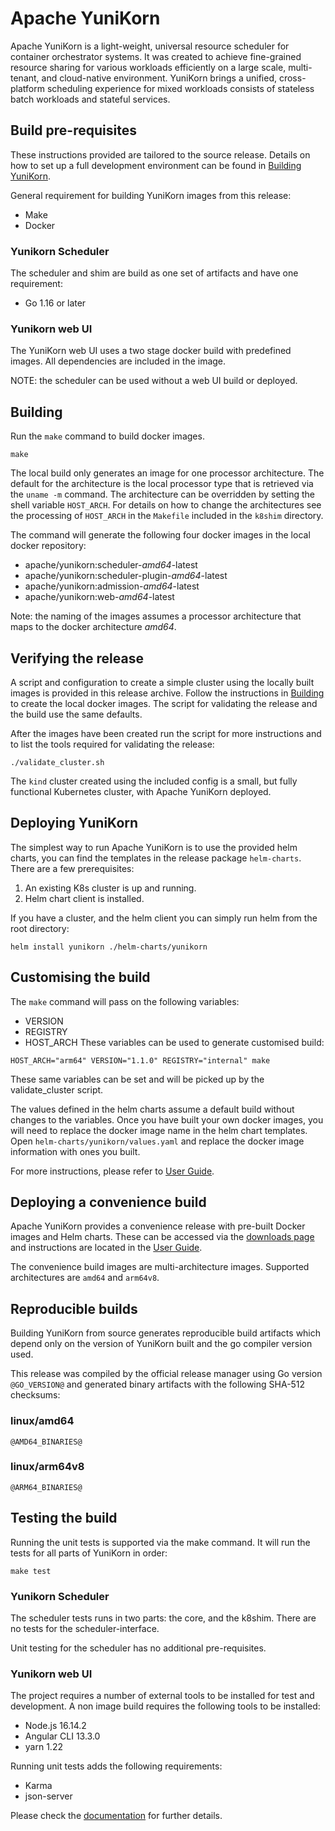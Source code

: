 <!--
Licensed to the Apache Software Foundation (ASF) under one or more
contributor license agreements.  See the NOTICE file distributed with
this work for additional information regarding copyright ownership.
The ASF licenses this file to you under the Apache License, Version 2.0
(the "License"); you may not use this file except in compliance with
the License.  You may obtain a copy of the License at

  http://www.apache.org/licenses/LICENSE-2.0

Unless required by applicable law or agreed to in writing, software
distributed under the License is distributed on an "AS IS" BASIS,
WITHOUT WARRANTIES OR CONDITIONS OF ANY KIND, either express or implied.
See the License for the specific language governing permissions and
limitations under the License.
-->

# Apache YuniKorn
Apache YuniKorn is a light-weight, universal resource scheduler for container orchestrator systems.
It was created to achieve fine-grained resource sharing for various workloads efficiently on a large scale, multi-tenant,
and cloud-native environment. YuniKorn brings a unified, cross-platform scheduling experience for mixed workloads consists
of stateless batch workloads and stateful services.

## Build pre-requisites
These instructions provided are tailored to the source release.
Details on how to set up a full development environment can be found in [Building YuniKorn](https://yunikorn.apache.org/docs/next/developer_guide/build).

General requirement for building YuniKorn images from this release:
* Make
* Docker

### Yunikorn Scheduler
The scheduler and shim are build as one set of artifacts and have one requirement:
* Go 1.16 or later

### Yunikorn web UI
The YuniKorn web UI uses a two stage docker build with predefined images.
All dependencies are included in the image.

NOTE: the scheduler can be used without a web UI build or deployed.

## Building
Run the `make` command to build docker images.

```shell script
make
```
The local build only generates an image for one processor architecture.
The default for the architecture is the local processor type that is retrieved via the `uname -m` command.
The architecture can be overridden by setting the shell variable `HOST_ARCH`.
For details on how to change the architectures see the processing of `HOST_ARCH` in the `Makefile` included in the `k8shim` directory.

The command will generate the following four docker images in the local docker repository:
* apache/yunikorn:scheduler-_amd64_-latest
* apache/yunikorn:scheduler-plugin-_amd64_-latest
* apache/yunikorn:admission-_amd64_-latest
* apache/yunikorn:web-_amd64_-latest

Note: the naming of the images assumes a processor architecture that maps to the docker architecture _amd64_.

## Verifying the release
A script and configuration to create a simple cluster using the locally built images is provided in this release archive.
Follow the instructions in [Building](#building) to create the local docker images.
The script for validating the release and the build use the same defaults.

After the images have been created run the script for more instructions and to list the tools required for validating
the release:
```shell
./validate_cluster.sh
```
The `kind` cluster created using the included config is a small, but fully functional Kubernetes cluster, with
Apache YuniKorn deployed.

## Deploying YuniKorn
The simplest way to run Apache YuniKorn is to use the provided helm charts, you can find the templates in the release
package `helm-charts`.
There are a few prerequisites:
1. An existing K8s cluster is up and running.
2. Helm chart client is installed.

If you have a cluster, and the helm client you can simply run helm from the root directory:
```shell script
helm install yunikorn ./helm-charts/yunikorn
```

## Customising the build
The `make` command will pass on the following variables:
* VERSION
* REGISTRY
* HOST_ARCH
These variables can be used to generate customised build:
```shell script
HOST_ARCH="arm64" VERSION="1.1.0" REGISTRY="internal" make
```

These same variables can be set and will be picked up by the validate_cluster script.

The values defined in the helm charts assume a default build without changes to the variables.
Once you have built your own docker images, you will need to replace the docker image name in the helm chart templates.
Open `helm-charts/yunikorn/values.yaml` and replace the docker image information with ones you built.

For more instructions, please refer to [User Guide](https://yunikorn.apache.org/docs/).

## Deploying a convenience build
Apache YuniKorn provides a convenience release with pre-built Docker images and Helm charts.
These can be accessed via the [downloads page](https://yunikorn.apache.org/community/download) and instructions are
located in the [User Guide](https://yunikorn.apache.org/docs/).

The convenience build images are multi-architecture images. Supported architectures are `amd64` and `arm64v8`.

## Reproducible builds
Building YuniKorn from source generates reproducible build artifacts which
depend only on the version of YuniKorn built and the go compiler version used.

This release was compiled by the official release manager using Go version `@GO_VERSION@`
and generated binary artifacts with the following SHA-512 checksums:

### linux/amd64
```
@AMD64_BINARIES@
```

### linux/arm64v8
```
@ARM64_BINARIES@
```

## Testing the build
Running the unit tests is supported via the make command.
It will run the tests for all parts of YuniKorn in order:
```shell script
make test
```

### Yunikorn Scheduler
The scheduler tests runs in two parts: the core, and the k8shim.
There are no tests for the scheduler-interface.

Unit testing for the scheduler has no additional pre-requisites.

### Yunikorn web UI
The project requires a number of external tools to be installed for test and development.
A non image build requires the following tools to be installed:
* Node.js 16.14.2
* Angular CLI 13.3.0
* yarn 1.22

Running unit tests adds the following requirements:
* Karma
* json-server

Please check the [documentation](https://yunikorn.apache.org/docs/) for further details.

